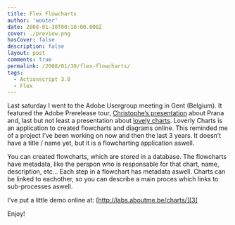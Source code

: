 ```yaml
---
title: Flex Flowcharts
author: 'wouter'
date: 2008-01-30T00:10:00.000Z
cover: ./preview.png
hasCover: false
description: false
layout: post
comments: true
permalink: /2008/01/30/flex-flowcharts/
tags:
  - Actionscript 3.0
  - Flex
---
```

Last saturday I went to the Adobe Usergroup meeting in Gent (Belgium). It featured the Adobe Prerelease tour, [Christophe’s presentation][1] about Prana and, last but not least a presentation about [lovely charts][2]. Loverly Charts is an application to created flowcharts and diagrams online. This reminded me of a project I’ve been working on now and then the last 3 years. It doesn’t have a title / name yet, but it is a flowcharting application aswell.

You can created flowcharts, which are stored in a database. The flowcharts have metadata, like the perspon who is responsable for that chart, name, description, etc… Each step in a flowchart has metadata aswell. Charts can be linked to eachother, so you can describe a main proces which links to sub-processes aswell.

I’ve put a little demo online at: [http://labs.aboutme.be/charts/][3]

Enjoy!

 [1]: http://www.herrodius.com/
 [2]: http://www.lovelycharts.com
 [3]: http://labs.aboutme.be/charts/